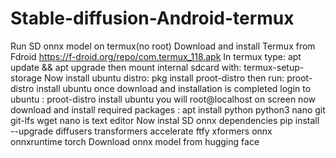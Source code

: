 # Stable-diffusion-Android-termux
Run SD onnx model on termux(no root)
Download and install Termux from Fdroid https://f-droid.org/repo/com.termux_118.apk
In termux type:
apt update && apt upgrade
then mount internal sdcard with:
termux-setup-storage
Now install ubuntu distro:
pkg install proot-distro
then run:
proot-distro install ubuntu
once download and installation is completed login to ubuntu :
proot-distro install ubuntu
you will root@localhost on screen
now download and install required packages :
apt install python python3 nano git git-lfs wget 
nano is text editor
Now instal SD onnx dependencies
pip install --upgrade diffusers transformers accelerate ftfy xformers onnx onnxruntime torch
Download onnx model from hugging face
